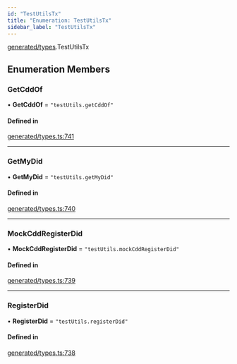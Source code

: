 ```yaml
---
id: "TestUtilsTx"
title: "Enumeration: TestUtilsTx"
sidebar_label: "TestUtilsTx"
---
```


[generated/types](../../../../modules/Generated/Types/Types.md).TestUtilsTx

## Enumeration Members

### GetCddOf

• **GetCddOf** = ``"testUtils.getCddOf"``

#### Defined in

[generated/types.ts:741](https://github.com/PolymeshAssociation/polymesh-sdk/blob/372a67e5d/src/generated/types.ts#L741)

___

### GetMyDid

• **GetMyDid** = ``"testUtils.getMyDid"``

#### Defined in

[generated/types.ts:740](https://github.com/PolymeshAssociation/polymesh-sdk/blob/372a67e5d/src/generated/types.ts#L740)

___

### MockCddRegisterDid

• **MockCddRegisterDid** = ``"testUtils.mockCddRegisterDid"``

#### Defined in

[generated/types.ts:739](https://github.com/PolymeshAssociation/polymesh-sdk/blob/372a67e5d/src/generated/types.ts#L739)

___

### RegisterDid

• **RegisterDid** = ``"testUtils.registerDid"``

#### Defined in

[generated/types.ts:738](https://github.com/PolymeshAssociation/polymesh-sdk/blob/372a67e5d/src/generated/types.ts#L738)
